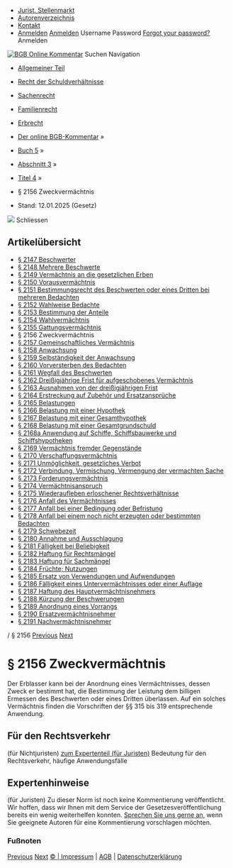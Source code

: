   * [Jurist. Stellenmarkt](https://bgb.kommentar.de/Buch-5/Abschnitt-3/Titel-4/</job-board> "Jurist. Stellenmarkt")
  * [Autorenverzeichnis](https://bgb.kommentar.de/Buch-5/Abschnitt-3/Titel-4/</Autorenverzeichnis> "Autorenverzeichnis")
  * [Kontakt](https://bgb.kommentar.de/Buch-5/Abschnitt-3/Titel-4/</Kontakt>)
  * [Anmelden](https://bgb.kommentar.de/Buch-5/Abschnitt-3/Titel-4/<#login> "show login form") [Anmelden](https://bgb.kommentar.de/Buch-5/Abschnitt-3/Titel-4/<#> "hide login form") Username Password
[Forgot your password?](https://bgb.kommentar.de/Buch-5/Abschnitt-3/Titel-4/</user/forgotpassword>) Anmelden 


[![BGB Online Kommentar](https://bgb.kommentar.de/extension/bgb/design/bgb/images/logo.png)](https://bgb.kommentar.de/Buch-5/Abschnitt-3/Titel-4/</> "BGB Online Kommentar")
Suchen
Navigation
  * [Allgemeiner Teil](https://bgb.kommentar.de/Buch-5/Abschnitt-3/Titel-4/</Buch-1>)
  * [Recht der Schuldverhältnisse](https://bgb.kommentar.de/Buch-5/Abschnitt-3/Titel-4/</Buch-2>)
  * [Sachenrecht](https://bgb.kommentar.de/Buch-5/Abschnitt-3/Titel-4/</Buch-3>)
  * [Familienrecht](https://bgb.kommentar.de/Buch-5/Abschnitt-3/Titel-4/</Buch-4>)
  * [Erbrecht](https://bgb.kommentar.de/Buch-5/Abschnitt-3/Titel-4/</Buch-5>)


  * [Der online BGB-Kommentar](https://bgb.kommentar.de/Buch-5/Abschnitt-3/Titel-4/</>) »
  * [Buch 5](https://bgb.kommentar.de/Buch-5/Abschnitt-3/Titel-4/</Buch-5>) »
  * [Abschnitt 3](https://bgb.kommentar.de/Buch-5/Abschnitt-3/Titel-4/</Buch-5/Abschnitt-3>) »
  * [Titel 4](https://bgb.kommentar.de/Buch-5/Abschnitt-3/Titel-4/</Buch-5/Abschnitt-3/Titel-4>) »
  * § 2156 Zweckvermächtnis 
  * Stand: 12.01.2025 (Gesetz) 


![](https://vg01.met.vgwort.de/na/1c9909529ead4f509072c06d9081a7d5)
Schliessen 
## Artikelübersicht
  * [ § 2147 Beschwerter ](https://bgb.kommentar.de/Buch-5/Abschnitt-3/Titel-4/</Buch-5/Abschnitt-3/Titel-4/Beschwerter>)
  * [ § 2148 Mehrere Beschwerte ](https://bgb.kommentar.de/Buch-5/Abschnitt-3/Titel-4/</Buch-5/Abschnitt-3/Titel-4/Mehrere-Beschwerte>)
  * [ § 2149 Vermächtnis an die gesetzlichen Erben ](https://bgb.kommentar.de/Buch-5/Abschnitt-3/Titel-4/</Buch-5/Abschnitt-3/Titel-4/Vermaechtnis-an-die-gesetzlichen-Erben>)
  * [ § 2150 Vorausvermächtnis ](https://bgb.kommentar.de/Buch-5/Abschnitt-3/Titel-4/</Buch-5/Abschnitt-3/Titel-4/Vorausvermaechtnis>)
  * [ § 2151 Bestimmungsrecht des Beschwerten oder eines Dritten bei mehreren Bedachten ](https://bgb.kommentar.de/Buch-5/Abschnitt-3/Titel-4/</Buch-5/Abschnitt-3/Titel-4/Bestimmungsrecht-des-Beschwerten-oder-eines-Dritten-bei-mehreren-Bedachten>)
  * [ § 2152 Wahlweise Bedachte ](https://bgb.kommentar.de/Buch-5/Abschnitt-3/Titel-4/</Buch-5/Abschnitt-3/Titel-4/Wahlweise-Bedachte>)
  * [ § 2153 Bestimmung der Anteile ](https://bgb.kommentar.de/Buch-5/Abschnitt-3/Titel-4/</Buch-5/Abschnitt-3/Titel-4/Bestimmung-der-Anteile>)
  * [ § 2154 Wahlvermächtnis ](https://bgb.kommentar.de/Buch-5/Abschnitt-3/Titel-4/</Buch-5/Abschnitt-3/Titel-4/Wahlvermaechtnis>)
  * [ § 2155 Gattungsvermächtnis ](https://bgb.kommentar.de/Buch-5/Abschnitt-3/Titel-4/</Buch-5/Abschnitt-3/Titel-4/Gattungsvermaechtnis>)
  * § 2156 Zweckvermächtnis 
  * [ § 2157 Gemeinschaftliches Vermächtnis ](https://bgb.kommentar.de/Buch-5/Abschnitt-3/Titel-4/</Buch-5/Abschnitt-3/Titel-4/Gemeinschaftliches-Vermaechtnis>)
  * [ § 2158 Anwachsung ](https://bgb.kommentar.de/Buch-5/Abschnitt-3/Titel-4/</Buch-5/Abschnitt-3/Titel-4/Anwachsung>)
  * [ § 2159 Selbständigkeit der Anwachsung ](https://bgb.kommentar.de/Buch-5/Abschnitt-3/Titel-4/</Buch-5/Abschnitt-3/Titel-4/Selbstaendigkeit-der-Anwachsung>)
  * [ § 2160 Vorversterben des Bedachten ](https://bgb.kommentar.de/Buch-5/Abschnitt-3/Titel-4/</Buch-5/Abschnitt-3/Titel-4/Vorversterben-des-Bedachten>)
  * [ § 2161 Wegfall des Beschwerten ](https://bgb.kommentar.de/Buch-5/Abschnitt-3/Titel-4/</Buch-5/Abschnitt-3/Titel-4/Wegfall-des-Beschwerten>)
  * [ § 2162 Dreißigjährige Frist für aufgeschobenes Vermächtnis ](https://bgb.kommentar.de/Buch-5/Abschnitt-3/Titel-4/</Buch-5/Abschnitt-3/Titel-4/Dreissigjaehrige-Frist-fuer-aufgeschobenes-Vermaechtnis>)
  * [ § 2163 Ausnahmen von der dreißigjährigen Frist ](https://bgb.kommentar.de/Buch-5/Abschnitt-3/Titel-4/</Buch-5/Abschnitt-3/Titel-4/Ausnahmen-von-der-dreissigjaehrigen-Frist>)
  * [ § 2164 Erstreckung auf Zubehör und Ersatzansprüche ](https://bgb.kommentar.de/Buch-5/Abschnitt-3/Titel-4/</Buch-5/Abschnitt-3/Titel-4/Erstreckung-auf-Zubehoer-und-Ersatzansprueche>)
  * [ § 2165 Belastungen ](https://bgb.kommentar.de/Buch-5/Abschnitt-3/Titel-4/</Buch-5/Abschnitt-3/Titel-4/Belastungen>)
  * [ § 2166 Belastung mit einer Hypothek ](https://bgb.kommentar.de/Buch-5/Abschnitt-3/Titel-4/</Buch-5/Abschnitt-3/Titel-4/Belastung-mit-einer-Hypothek>)
  * [ § 2167 Belastung mit einer Gesamthypothek ](https://bgb.kommentar.de/Buch-5/Abschnitt-3/Titel-4/</Buch-5/Abschnitt-3/Titel-4/Belastung-mit-einer-Gesamthypothek>)
  * [ § 2168 Belastung mit einer Gesamtgrundschuld ](https://bgb.kommentar.de/Buch-5/Abschnitt-3/Titel-4/</Buch-5/Abschnitt-3/Titel-4/Belastung-mit-einer-Gesamtgrundschuld>)
  * [ § 2168a Anwendung auf Schiffe, Schiffsbauwerke und Schiffshypotheken ](https://bgb.kommentar.de/Buch-5/Abschnitt-3/Titel-4/</Buch-5/Abschnitt-3/Titel-4/Anwendung-auf-Schiffe-Schiffsbauwerke-und-Schiffshypotheken>)
  * [ § 2169 Vermächtnis fremder Gegenstände ](https://bgb.kommentar.de/Buch-5/Abschnitt-3/Titel-4/</Buch-5/Abschnitt-3/Titel-4/Vermaechtnis-fremder-Gegenstaende>)
  * [ § 2170 Verschaffungsvermächtnis ](https://bgb.kommentar.de/Buch-5/Abschnitt-3/Titel-4/</Buch-5/Abschnitt-3/Titel-4/Verschaffungsvermaechtnis>)
  * [ § 2171 Unmöglichkeit, gesetzliches Verbot ](https://bgb.kommentar.de/Buch-5/Abschnitt-3/Titel-4/</Buch-5/Abschnitt-3/Titel-4/Unmoeglichkeit-gesetzliches-Verbot>)
  * [ § 2172 Verbindung, Vermischung, Vermengung der vermachten Sache ](https://bgb.kommentar.de/Buch-5/Abschnitt-3/Titel-4/</Buch-5/Abschnitt-3/Titel-4/Verbindung-Vermischung-Vermengung-der-vermachten-Sache>)
  * [ § 2173 Forderungsvermächtnis ](https://bgb.kommentar.de/Buch-5/Abschnitt-3/Titel-4/</Buch-5/Abschnitt-3/Titel-4/Forderungsvermaechtnis>)
  * [ § 2174 Vermächtnisanspruch ](https://bgb.kommentar.de/Buch-5/Abschnitt-3/Titel-4/</Buch-5/Abschnitt-3/Titel-4/Vermaechtnisanspruch>)
  * [ § 2175 Wiederaufleben erloschener Rechtsverhältnisse ](https://bgb.kommentar.de/Buch-5/Abschnitt-3/Titel-4/</Buch-5/Abschnitt-3/Titel-4/Wiederaufleben-erloschener-Rechtsverhaeltnisse>)
  * [ § 2176 Anfall des Vermächtnisses ](https://bgb.kommentar.de/Buch-5/Abschnitt-3/Titel-4/</Buch-5/Abschnitt-3/Titel-4/Anfall-des-Vermaechtnisses>)
  * [ § 2177 Anfall bei einer Bedingung oder Befristung ](https://bgb.kommentar.de/Buch-5/Abschnitt-3/Titel-4/</Buch-5/Abschnitt-3/Titel-4/Anfall-bei-einer-Bedingung-oder-Befristung>)
  * [ § 2178 Anfall bei einem noch nicht erzeugten oder bestimmten Bedachten ](https://bgb.kommentar.de/Buch-5/Abschnitt-3/Titel-4/</Buch-5/Abschnitt-3/Titel-4/Anfall-bei-einem-noch-nicht-erzeugten-oder-bestimmten-Bedachten>)
  * [ § 2179 Schwebezeit ](https://bgb.kommentar.de/Buch-5/Abschnitt-3/Titel-4/</Buch-5/Abschnitt-3/Titel-4/Schwebezeit>)
  * [ § 2180 Annahme und Ausschlagung ](https://bgb.kommentar.de/Buch-5/Abschnitt-3/Titel-4/</Buch-5/Abschnitt-3/Titel-4/Annahme-und-Ausschlagung>)
  * [ § 2181 Fälligkeit bei Beliebigkeit ](https://bgb.kommentar.de/Buch-5/Abschnitt-3/Titel-4/</Buch-5/Abschnitt-3/Titel-4/Faelligkeit-bei-Beliebigkeit>)
  * [ § 2182 Haftung für Rechtsmängel ](https://bgb.kommentar.de/Buch-5/Abschnitt-3/Titel-4/</Buch-5/Abschnitt-3/Titel-4/Haftung-fuer-Rechtsmaengel>)
  * [ § 2183 Haftung für Sachmängel ](https://bgb.kommentar.de/Buch-5/Abschnitt-3/Titel-4/</Buch-5/Abschnitt-3/Titel-4/Haftung-fuer-Sachmaengel>)
  * [ § 2184 Früchte; Nutzungen ](https://bgb.kommentar.de/Buch-5/Abschnitt-3/Titel-4/</Buch-5/Abschnitt-3/Titel-4/Fruechte-Nutzungen>)
  * [ § 2185 Ersatz von Verwendungen und Aufwendungen ](https://bgb.kommentar.de/Buch-5/Abschnitt-3/Titel-4/</Buch-5/Abschnitt-3/Titel-4/Ersatz-von-Verwendungen-und-Aufwendungen>)
  * [ § 2186 Fälligkeit eines Untervermächtnisses oder einer Auflage ](https://bgb.kommentar.de/Buch-5/Abschnitt-3/Titel-4/</Buch-5/Abschnitt-3/Titel-4/Faelligkeit-eines-Untervermaechtnisses-oder-einer-Auflage>)
  * [ § 2187 Haftung des Hauptvermächtnisnehmers ](https://bgb.kommentar.de/Buch-5/Abschnitt-3/Titel-4/</Buch-5/Abschnitt-3/Titel-4/Haftung-des-Hauptvermaechtnisnehmers>)
  * [ § 2188 Kürzung der Beschwerungen ](https://bgb.kommentar.de/Buch-5/Abschnitt-3/Titel-4/</Buch-5/Abschnitt-3/Titel-4/Kuerzung-der-Beschwerungen>)
  * [ § 2189 Anordnung eines Vorrangs ](https://bgb.kommentar.de/Buch-5/Abschnitt-3/Titel-4/</Buch-5/Abschnitt-3/Titel-4/Anordnung-eines-Vorrangs>)
  * [ § 2190 Ersatzvermächtnisnehmer ](https://bgb.kommentar.de/Buch-5/Abschnitt-3/Titel-4/</Buch-5/Abschnitt-3/Titel-4/Ersatzvermaechtnisnehmer>)
  * [ § 2191 Nachvermächtnisnehmer ](https://bgb.kommentar.de/Buch-5/Abschnitt-3/Titel-4/</Buch-5/Abschnitt-3/Titel-4/Nachvermaechtnisnehmer>)


/ § 2156 
[Previous](https://bgb.kommentar.de/Buch-5/Abschnitt-3/Titel-4/</Buch-5/Abschnitt-3/Titel-4/Gattungsvermaechtnis> "§ 2155 Gattungsvermächtnis") [Next](https://bgb.kommentar.de/Buch-5/Abschnitt-3/Titel-4/</Buch-5/Abschnitt-3/Titel-4/Gemeinschaftliches-Vermaechtnis> "§ 2157 Gemeinschaftliches Vermächtnis")
# § 2156 Zweckvermächtnis
Der Erblasser kann bei der Anordnung eines Vermächtnisses, dessen Zweck er bestimmt hat, die Bestimmung der Leistung dem billigen Ermessen des Beschwerten oder eines Dritten überlassen. Auf ein solches Vermächtnis finden die Vorschriften der §§ 315 bis 319 entsprechende Anwendung.
## Für den Rechtsverkehr 
(für Nichtjuristen)
[zum Expertenteil (für Juristen)](https://bgb.kommentar.de/Buch-5/Abschnitt-3/Titel-4/<#expertenhinweise>)
Bedeutung für den Rechtsverkehr, häufige Anwendungsfälle
## Expertenhinweise
(für Juristen)
Zu dieser Norm ist noch keine Kommentierung veröffentlicht. Wir hoffen, dass wir Ihnen mit dem Service der Gesetzesveröffentlichung bereits ein wenig weiterhelfen konnten. [Sprechen Sie uns gerne an](https://bgb.kommentar.de/Buch-5/Abschnitt-3/Titel-4/</Kontakt>), wenn Sie geeignete Autoren für eine Kommentierung vorschlagen möchten. 
### Fußnoten
[Previous](https://bgb.kommentar.de/Buch-5/Abschnitt-3/Titel-4/</Buch-5/Abschnitt-3/Titel-4/Gattungsvermaechtnis> "§ 2155 Gattungsvermächtnis") [Next](https://bgb.kommentar.de/Buch-5/Abschnitt-3/Titel-4/</Buch-5/Abschnitt-3/Titel-4/Gemeinschaftliches-Vermaechtnis> "§ 2157 Gemeinschaftliches Vermächtnis")
[© | Impressum](https://bgb.kommentar.de/Buch-5/Abschnitt-3/Titel-4/</Kontakt>) | [AGB](https://bgb.kommentar.de/Buch-5/Abschnitt-3/Titel-4/</AGB>) | [Datenschutzerklärung](https://bgb.kommentar.de/Buch-5/Abschnitt-3/Titel-4/</Datenschutzerklaerung-fuer-Leser>)
